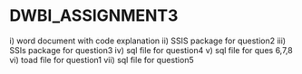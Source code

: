 # DWBI_ASSIGNMENT3
i) word document with code explanation
ii) SSIS package for question2
iii) SSIs package for question3
iv) sql file for question4
v) sql file for ques 6,7,8
vi) toad file for question1
vii) sql file for question5
